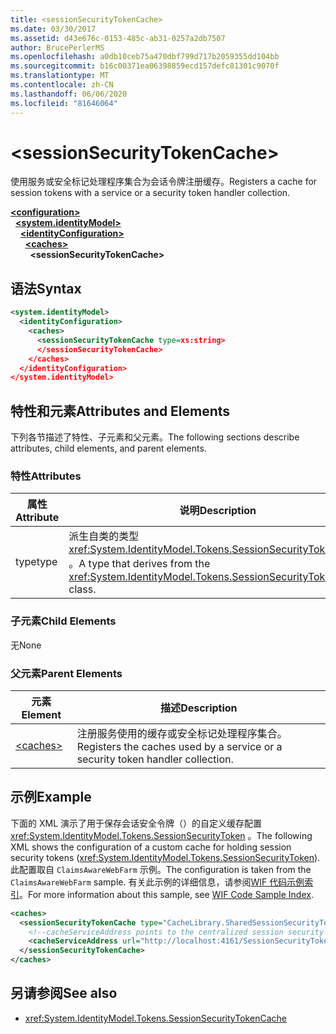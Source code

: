 ```yaml
---
title: <sessionSecurityTokenCache>
ms.date: 03/30/2017
ms.assetid: d43e676c-0153-485c-ab31-0257a2db7507
author: BrucePerlerMS
ms.openlocfilehash: a0db10ceb75a470dbf799d717b2059355dd104bb
ms.sourcegitcommit: b16c00371ea06398859ecd157defc81301c9070f
ms.translationtype: MT
ms.contentlocale: zh-CN
ms.lasthandoff: 06/06/2020
ms.locfileid: "81646064"
---
```

# \<sessionSecurityTokenCache>
<span data-ttu-id="1564d-101">使用服务或安全标记处理程序集合为会话令牌注册缓存。</span><span class="sxs-lookup"><span data-stu-id="1564d-101">Registers a cache for session tokens with a service or a security token handler collection.</span></span>  
  
[**\<configuration>**](../configuration-element.md)\
&nbsp;&nbsp;[**\<system.identityModel>**](system-identitymodel.md)\
&nbsp;&nbsp;&nbsp;&nbsp;[**\<identityConfiguration>**](identityconfiguration.md)\
&nbsp;&nbsp;&nbsp;&nbsp;&nbsp;&nbsp;[**\<caches>**](caches.md)\
&nbsp;&nbsp;&nbsp;&nbsp;&nbsp;&nbsp;&nbsp;&nbsp;**\<sessionSecurityTokenCache>**  
  
## <a name="syntax"></a><span data-ttu-id="1564d-102">语法</span><span class="sxs-lookup"><span data-stu-id="1564d-102">Syntax</span></span>  
  
```xml  
<system.identityModel>  
  <identityConfiguration>  
    <caches>  
      <sessionSecurityTokenCache type=xs:string>  
      </sessionSecurityTokenCache>  
    </caches>  
  </identityConfiguration>  
</system.identityModel>  
```  
  
## <a name="attributes-and-elements"></a><span data-ttu-id="1564d-103">特性和元素</span><span class="sxs-lookup"><span data-stu-id="1564d-103">Attributes and Elements</span></span>  
 <span data-ttu-id="1564d-104">下列各节描述了特性、子元素和父元素。</span><span class="sxs-lookup"><span data-stu-id="1564d-104">The following sections describe attributes, child elements, and parent elements.</span></span>  
  
### <a name="attributes"></a><span data-ttu-id="1564d-105">特性</span><span class="sxs-lookup"><span data-stu-id="1564d-105">Attributes</span></span>  
  
|<span data-ttu-id="1564d-106">属性</span><span class="sxs-lookup"><span data-stu-id="1564d-106">Attribute</span></span>|<span data-ttu-id="1564d-107">说明</span><span class="sxs-lookup"><span data-stu-id="1564d-107">Description</span></span>|  
|---------------|-----------------|  
|<span data-ttu-id="1564d-108">type</span><span class="sxs-lookup"><span data-stu-id="1564d-108">type</span></span>|<span data-ttu-id="1564d-109">派生自类的类型 <xref:System.IdentityModel.Tokens.SessionSecurityTokenCache> 。</span><span class="sxs-lookup"><span data-stu-id="1564d-109">A type that derives from the <xref:System.IdentityModel.Tokens.SessionSecurityTokenCache> class.</span></span>|  
  
### <a name="child-elements"></a><span data-ttu-id="1564d-110">子元素</span><span class="sxs-lookup"><span data-stu-id="1564d-110">Child Elements</span></span>  
 <span data-ttu-id="1564d-111">无</span><span class="sxs-lookup"><span data-stu-id="1564d-111">None</span></span>  
  
### <a name="parent-elements"></a><span data-ttu-id="1564d-112">父元素</span><span class="sxs-lookup"><span data-stu-id="1564d-112">Parent Elements</span></span>  
  
|<span data-ttu-id="1564d-113">元素</span><span class="sxs-lookup"><span data-stu-id="1564d-113">Element</span></span>|<span data-ttu-id="1564d-114">描述</span><span class="sxs-lookup"><span data-stu-id="1564d-114">Description</span></span>|  
|-------------|-----------------|  
|[\<caches>](caches.md)|<span data-ttu-id="1564d-115">注册服务使用的缓存或安全标记处理程序集合。</span><span class="sxs-lookup"><span data-stu-id="1564d-115">Registers the caches used by a service or a security token handler collection.</span></span>|  
  
## <a name="example"></a><span data-ttu-id="1564d-116">示例</span><span class="sxs-lookup"><span data-stu-id="1564d-116">Example</span></span>  
 <span data-ttu-id="1564d-117">下面的 XML 演示了用于保存会话安全令牌（）的自定义缓存配置 <xref:System.IdentityModel.Tokens.SessionSecurityToken> 。</span><span class="sxs-lookup"><span data-stu-id="1564d-117">The following XML shows the configuration of a custom cache for holding session security tokens (<xref:System.IdentityModel.Tokens.SessionSecurityToken>).</span></span> <span data-ttu-id="1564d-118">此配置取自 `ClaimsAwareWebFarm` 示例。</span><span class="sxs-lookup"><span data-stu-id="1564d-118">The configuration is taken from the `ClaimsAwareWebFarm` sample.</span></span> <span data-ttu-id="1564d-119">有关此示例的详细信息，请参阅[WIF 代码示例索引](https://docs.microsoft.com/previous-versions/dotnet/framework/security/wif-code-sample-index)。</span><span class="sxs-lookup"><span data-stu-id="1564d-119">For more information about this sample, see [WIF Code Sample Index](https://docs.microsoft.com/previous-versions/dotnet/framework/security/wif-code-sample-index).</span></span>  
  
```xml  
<caches>  
  <sessionSecurityTokenCache type="CacheLibrary.SharedSessionSecurityTokenCache, CacheLibrary">  
    <!--cacheServiceAddress points to the centralized session security token cache service running in the web farm.-->  
    <cacheServiceAddress url="http://localhost:4161/SessionSecurityTokenCacheService.svc" />  
  </sessionSecurityTokenCache>  
</caches>  
```  
  
## <a name="see-also"></a><span data-ttu-id="1564d-120">另请参阅</span><span class="sxs-lookup"><span data-stu-id="1564d-120">See also</span></span>

- <xref:System.IdentityModel.Tokens.SessionSecurityTokenCache>
